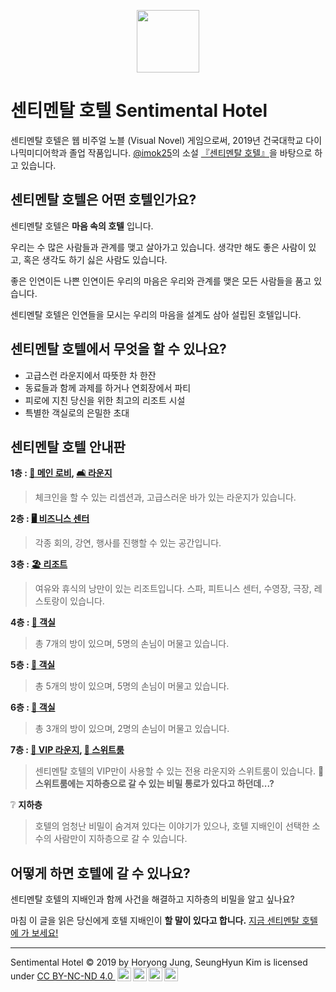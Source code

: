 <p align="center">
  <img width="100" height="100" src="https://jhoryong.github.io/sentimentalhotel/sh_logo.png">
</p>

# 센티멘탈 호텔 Sentimental Hotel
센티멘탈 호텔은 웹 비주얼 노블 (Visual Novel) 게임으로써, 2019년 건국대학교 다이나믹미디어학과 졸업 작품입니다. [@imok25](https://www.instagram.com/imok25/?hl=ko "imok25 인스타그램")의 소설 [『센티멘탈 호텔』](https://www.dropbox.com/s/9ygnu03023w4vha/%EC%9B%B9%20%EC%84%BC%ED%8B%B0%EB%A9%98%ED%83%88%20%ED%98%B8%ED%85%94.pdf?dl=0 "센티멘탈 호텔 소설 읽기")을 바탕으로 하고 있습니다.

## 센티멘탈 호텔은 어떤 호텔인가요?
센티멘탈 호텔은 **마음 속의 호텔** 입니다.

우리는 수 많은 사람들과 관계를 맺고 살아가고 있습니다. 생각만 해도 좋은 사람이 있고, 혹은 생각도 하기 싫은 사람도 있습니다.

좋은 인연이든 나쁜 인연이든 우리의 마음은 우리와 관계를 맺은 모든 사람들을 품고 있습니다. 

센티멘탈 호텔은 인연들을 모시는 우리의 마음을 설계도 삼아 설립된 호텔입니다.

## 센티멘탈 호텔에서 무엇을 할 수 있나요?
* 고급스런 라운지에서 따뜻한 차 한잔
* 동료들과 함께 과제를 하거나 연회장에서 파티
* 피로에 지친 당신을 위한 최고의 리조트 시설
* 특별한 객실로의 은밀한 초대

## 센티멘탈 호텔 안내판

**1층 : [🏨 메인 로비](https://jhoryong.github.io/sentimentalhotel/1st_floor_lobby), [🛋️ 라운지](https://jhoryong.github.io/sentimentalhotel/1st_floor_lounge)**

>체크인을 할 수 있는 리셉션과, 고급스러운 바가 있는 라운지가 있습니다.

**2층 : [🖥 비즈니스 센터](https://jhoryong.github.io/sentimentalhotel/2nd_floor)**

>각종 회의, 강연, 행사를 진행할 수 있는 공간입니다.

**3층 : [🏖 리조트](https://jhoryong.github.io/sentimentalhotel/3rd_floor)**

>여유와 휴식의 낭만이 있는 리조트입니다. 스파, 피트니스 센터, 수영장, 극장, 레스토랑이 있습니다.

**4층 : [🛌 객실](https://jhoryong.github.io/sentimentalhotel/4th_floor)**

>총 7개의 방이 있으며, 5명의 손님이 머물고 있습니다.

**5층 : [🛌 객실](https://jhoryong.github.io/sentimentalhotel/5th_floor)**

>총 5개의 방이 있으며, 5명의 손님이 머물고 있습니다.

**6층 : [🛌 객실](https://jhoryong.github.io/sentimentalhotel/6th_floor)**

>총 3개의 방이 있으며, 2명의 손님이 머물고 있습니다.

**7층 : [🍷 VIP 라운지](https://jhoryong.github.io/sentimentalhotel/7th_floor), [🌟 스위트룸](https://jhoryong.github.io/sentimentalhotel/7th_floor_701)**

>센티멘탈 호텔의 VIP만이 사용할 수 있는 전용 라운지와 스위트룸이 있습니다. 🤫 **스위트룸에는 지하층으로 갈 수 있는 비밀 통로가 있다고 하던데...?**

❔ **지하층**

>호텔의 엄청난 비밀이 숨겨져 있다는 이야기가 있으나, 호텔 지배인이 선택한 소수의 사람만이 지하층으로 갈 수 있습니다.

## 어떻게 하면 호텔에 갈 수 있나요?
센티멘탈 호텔의 지배인과 함께 사건을 해결하고 지하층의 비밀을 알고 싶나요?

마침 이 글을 읽은 당신에게 호텔 지배인이 **할 말이 있다고 합니다.** [지금 센티멘탈 호텔에 가 보세요!](https://jhoryong.github.io/sentimentalhotel)

---

<p xmlns:cc="http://creativecommons.org/ns#" xmlns:dct="http://purl.org/dc/terms/"><span property="dct:title">Sentimental Hotel</span> © 2019 by <span property="cc:attributionName">Horyong Jung, SeungHyun Kim</span> is licensed under <a href="http://creativecommons.org/licenses/by-nc-nd/4.0/?ref=chooser-v1" target="_blank" rel="license noopener noreferrer" style="display:inline-block;">CC BY-NC-ND 4.0
<img height="22px" style="height:22px!important;margin-left:3px;vertical-align:text-bottom;" src="https://mirrors.creativecommons.org/presskit/icons/cc.svg?ref=chooser-v1"><img height="22px" style="height:22px!important;margin-left:3px;vertical-align:text-bottom;" src="https://mirrors.creativecommons.org/presskit/icons/by.svg?ref=chooser-v1"><img height="22px" style="height:22px!important;margin-left:3px;vertical-align:text-bottom;" src="https://mirrors.creativecommons.org/presskit/icons/nc.svg?ref=chooser-v1"><img height="22px" style="height:22px!important;margin-left:3px;vertical-align:text-bottom;" src="https://mirrors.creativecommons.org/presskit/icons/nd.svg?ref=chooser-v1"></a></p>
